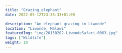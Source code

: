 ```yaml
---
title: "Grazing_elephant"
date: 2022-05-12T23:38:33+01:00

description: "An elephant grazing in Liwonde"
location: "Liwonde, Malawi"
featuredImg: "img/20130202-LiwondeSafari-0063.jpg"
tags: ["Wildlife"]
weight: 10
---
```


